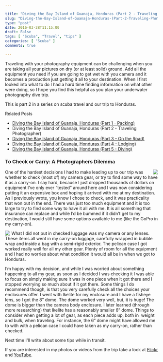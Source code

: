 ```yaml
---

title: "Diving the Bay Island of Guanaja, Honduras (Part 2 - Traveling Photographer)"
slug: "Diving-the-Bay-Island-of-Guanaja-Honduras-(Part-2-Traveling-Photographer)"
type: "post"
date: 2016-03-28T11:15:00
draft: False
tags: [ "Scuba", "Travel", "tips" ]
categories: [ "Scuba" ]
comments: true

---
```


<p>Traveling with your photography equipment can be challenging when you are taking all your pictures on dry (or at least solid) ground. Add all the equipment you need if you are going to get wet with you camera and it becomes a production just getting it all to your destination. When I first looked into what to do I had a hard time finding information on what other were doing, so I hope you find this helpful as you plan your underwater photography dive trip.</p><p>This is part 2 in a series on scuba travel and our trip to Honduras.</p>    <p>Related Posts</p>  <ul>   <li><a href="http://duanenewman.net/blog/post/2016/03/22/Diving-the-Bay-Island-of-Guanaja-Honduras-(Part-1-Packing).aspx">Diving the Bay Island of Guanaja, Honduras (Part 1 - Packing)</a> </li>    <li>Diving the Bay Island of Guanaja, Honduras (Part 2 - Traveling Photographer) </li>    <li><a href="http://duanenewman.net/blog/post/2016/04/04/Diving-the-Bay-Island-of-Guanaja-Honduras-(Part-3-On-the-Road).aspx">Diving the Bay Island of Guanaja, Honduras (Part 3 - On the Road)</a> </li>    <li><a href="http://duanenewman.net/blog/post/2016/04/11/Diving-the-Bay-Island-of-Guanaja-Honduras-(Part-4-Lodging).aspx">Diving the Bay Island of Guanaja, Honduras (Part 4 - Lodging)</a> </li>    <li><a href="http://duanenewman.net/blog/post/2016/04/18/Diving-the-Bay-Island-of-Guanaja-Honduras-(Part-5-Diving).aspx">Diving the Bay Island of Guanaja, Honduras (Part 5 - Diving)</a> </li> </ul>  <h3>To Check or Carry: A Photographers Dilemma</h3> 

<img style="float:right;max-width:25%;margin-left:5px;" src="/blog/image.axd?picture=%2f2016%2f03%2fAdobePhotoshopExpress_d2495a81381d411fa4b7ee08c98f92b0.jpg">

 <p>One of the hardest decisions I had to make leading up to our trip was whether to check (most of) my camera gear, or try to find some way to have it as a carry-on. I say hard, because I just dropped thousands of dollars on equipment I’ve only ever “tested” around here and I was now considering putting it an expensive box and hoping it arrived with me at my destination. As I previously wrote, you know I chose to check, and it was practicality that won out in the end. There was just too much equipment and it is too large to try to find some way to have it all with me. It is all something that insurance can replace and while I’d be bummed if it didn’t get to my destination, I would still have some options available to me (like the GoPro in my carry-on).</p>  

<img style="float:left;max-width:25%;margin-right:5px;" src="/blog/image.axd?picture=%2f2016%2f03%2fWP_20160102_16_13_13_Rich_LI__highres.flash.png">
<p>What I did not put in checked luggage was my camera or any lenses. These items all went in my carry-on luggage, carefully wrapped in bubble wrap and inside a bag with a semi-rigid exterior. The pelican case I got worked really well for all my other gear. Plenty of room for all the equipment and I had no worries about what condition it would all be in when we got to Honduras.</p>  <p>I’m happy with my decision, and while I was worried about something happening to all my gear, as soon as I decided I was checking it I was able to focus on simply making sure it was in one piece when it got there and I stopped worrying so much about if it got there. Some things I do recommend though, is that you very carefully check all the choices your enclosures offer. I went with Ikelite for my enclosure and I have a fisheye lens, so I got the 8” dome. The dome worked very well, but, it is huge! The dome is bigger than the camera body enclosure. I later learned (through more researching) that Ikelite has a reasonably smaller 6” dome. Things to consider when getting a lot of gear, as each piece adds up, both in&nbsp; weight and bulk, when traveling. For instance, the 6” dome might have allowed me to with with a pelican case I could have taken as my carry-on, rather than checked.</p>  <p>Next time I'll write about some tips while in transit.</p>
<p>If you are interested in my photos or videos from the trip take a look at <a href="https://www.flickr.com/photos/duane_newman/albums/72157663757529681" target="_blank">Flickr</a> and <a href="https://www.youtube.com/playlist?list=PLSyl1r1zgegfeOijvvL5ttXiS1sEW9Btm" target="_blank">YouTube</a>.</p>
